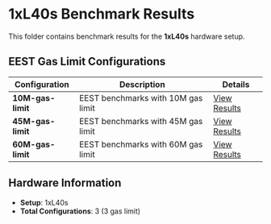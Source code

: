 # 1xL40s Benchmark Results

This folder contains benchmark results for the **1xL40s** hardware setup.

## EEST Gas Limit Configurations

| Configuration | Description | Details |
|---------------|-------------|----------|
| **10M-gas-limit** | EEST benchmarks with 10M gas limit | [View Results](10M-gas-limit/README.md) |
| **45M-gas-limit** | EEST benchmarks with 45M gas limit | [View Results](45M-gas-limit/README.md) |
| **60M-gas-limit** | EEST benchmarks with 60M gas limit | [View Results](60M-gas-limit/README.md) |

## Hardware Information

- **Setup**: 1xL40s
- **Total Configurations**: 3 (3 gas limit)

